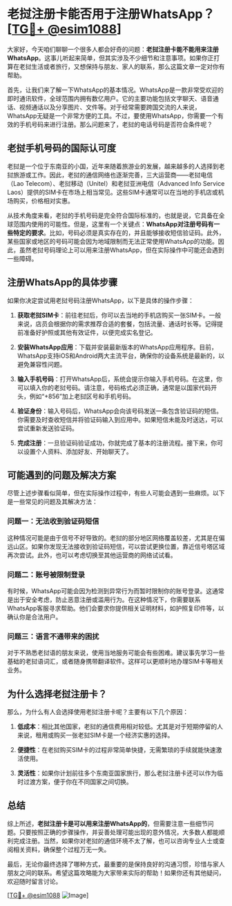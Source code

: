 # 老挝注册卡能否用于注册WhatsApp？[[TG💪+ @esim1088](https://t.me/s/esim1088)]

大家好，今天咱们聊聊一个很多人都会好奇的问题：**老挝注册卡能不能用来注册WhatsApp**。这事儿听起来简单，但其实涉及不少细节和注意事项。如果你正打算在老挝生活或者旅行，又想保持与朋友、家人的联系，那么这篇文章一定对你有帮助。

首先，让我们来了解一下WhatsApp的基本情况。WhatsApp是一款非常受欢迎的即时通讯软件，全球范围内拥有数亿用户。它的主要功能包括文字聊天、语音通话、视频通话以及分享图片、文件等。对于经常需要跨国交流的人来说，WhatsApp无疑是一个非常方便的工具。不过，要使用WhatsApp，你需要一个有效的手机号码来进行注册。那么问题来了，老挝的电话号码是否符合条件呢？

## 老挝手机号码的国际认可度

老挝是一个位于东南亚的小国，近年来随着旅游业的发展，越来越多的人选择到老挝旅游或工作。因此，老挝的通信网络也逐渐完善，三大运营商——老挝电信（Lao Telecom）、老挝移动（Unitel）和老挝亚洲电信（Advanced Info Service Laos）提供的SIM卡在市场上相当常见。这些SIM卡通常可以在当地的手机店或机场购买，价格相对实惠。

从技术角度来看，老挝的手机号码是完全符合国际标准的，也就是说，它具备在全球范围内使用的可能性。但是，这里有一个关键点：**WhatsApp对注册号码有一些特定的要求**。比如，号码必须是真实存在的，并且能够接收短信验证码。此外，某些国家或地区的号码可能会因为地域限制而无法正常使用WhatsApp的功能。因此，虽然老挝号码理论上可以用来注册WhatsApp，但在实际操作中可能还会遇到一些障碍。

## 注册WhatsApp的具体步骤

如果你决定尝试用老挝号码注册WhatsApp，以下是具体的操作步骤：

1. **获取老挝SIM卡**：前往老挝后，你可以去当地的手机店购买一张SIM卡。一般来说，店员会根据你的需求推荐合适的套餐，包括流量、通话时长等。记得提前准备好护照或其他有效证件，以便完成实名登记。

2. **安装WhatsApp应用**：下载并安装最新版本的WhatsApp应用程序。目前，WhatsApp支持iOS和Android两大主流平台，确保你的设备系统是最新的，以避免兼容性问题。

3. **输入手机号码**：打开WhatsApp后，系统会提示你输入手机号码。在这里，你可以填入你的老挝号码。请注意，号码格式必须正确，通常是以国家代码开头，例如“+856”加上老挝区号和手机号码。

4. **验证身份**：输入号码后，WhatsApp会向该号码发送一条包含验证码的短信。你需要及时查收短信并将验证码输入到应用中。如果短信未能及时送达，可以尝试重新发送验证码。

5. **完成注册**：一旦验证码验证成功，你就完成了基本的注册流程。接下来，你可以设置个人资料、添加好友、开始聊天了。

## 可能遇到的问题及解决方案

尽管上述步骤看似简单，但在实际操作过程中，有些人可能会遇到一些麻烦。以下是一些常见的问题及其解决方法：

### 问题一：无法收到验证码短信

这种情况可能是由于信号不好导致的。老挝的部分地区网络覆盖较差，尤其是在偏远山区。如果你发现无法接收到验证码短信，可以尝试更换位置，靠近信号塔区域再次尝试。此外，也可以考虑切换至其他运营商的网络试试看。

### 问题二：账号被限制登录

有时候，WhatsApp可能会因为检测到异常行为而暂时限制你的账号登录。这通常是出于安全考虑，防止恶意注册或滥用行为。在这种情况下，你需要联系WhatsApp客服寻求帮助。他们会要求你提供相关证明材料，如护照复印件等，以确认你是合法用户。

### 问题三：语言不通带来的困扰

对于不熟悉老挝语的朋友来说，使用当地服务可能会有些困难。建议事先学习一些基础的老挝语词汇，或者随身携带翻译软件。这样可以更顺利地办理SIM卡等相关业务。

## 为什么选择老挝注册卡？

那么，为什么有人会选择使用老挝注册卡呢？主要有以下几个原因：

1. **低成本**：相比其他国家，老挝的通信费用相对较低。尤其是对于短期停留的人来说，租用或购买一张老挝SIM卡是一个经济实惠的选择。

2. **便捷性**：在老挝购买SIM卡的过程非常简单快捷，无需繁琐的手续就能快速激活使用。

3. **灵活性**：如果你计划前往多个东南亚国家旅行，那么老挝注册卡还可以作为临时过渡方案，便于你在不同国家之间切换。

## 总结

综上所述，**老挝注册卡是可以用来注册WhatsApp的**，但需要注意一些细节问题。只要按照正确的步骤操作，并妥善处理可能出现的意外情况，大多数人都能顺利完成注册。当然，如果你对老挝的通信环境不太了解，也可以咨询专业人士或查阅相关资料，确保整个过程万无一失。

最后，无论你最终选择了哪种方式，最重要的是保持良好的沟通习惯，珍惜与家人朋友之间的联系。希望这篇攻略能为大家带来实际的帮助！如果你还有其他疑问，欢迎随时留言讨论。

[[TG💪+ @esim1088](https://t.me/s/esim1088) ![Image](https://i.postimg.cc/4NQfJmqS/Snipaste-2025-05-13-00-14-12.png)]